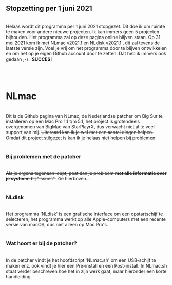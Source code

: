 <h2>Stopzetting per 1 juni 2021</h2>
<br>
Helaas wordt dit programma per 1 juni 2021 stopgezet. Dit doe ik om ruimte te maken voor andere nieuwe projecten. Ik kan immers geen 5 projecten bijhouden. Het programma zal op deze pagina online blijven staan. Op 31 mei 2021 kom ik met NLmac v2021.1 en NLdisk v2021.1 , dit zal tevens de laatste versie zijn. Voel je vrij om het programma door te blijven ontwikkelen en om het op je eigen Github account door te zetten. Dat heb ik immers ook gedaan ;-) . <b>SUCCES!</b>
<br>
<br>
<br>
<br>
<h1>NLmac</h1>
<br>
Dit is de Github pagina van NLmac, de Nederlandse patcher om Big Sur te installeren op een Mac Pro 1.1 t/m 5.1, het project is grotendeels overgenomen van BigMac van StarPlayrX, dus verwacht niet al te veel support van mij. <s>Uiteraard kan ik je wel met een aantal dingen helpen.</s> Omdat dit project stilgezet is kan ik je helaas niet helpen bij problemen.
<br>
<br>
<h3>Bij problemen met de patcher</h3>
<br>
<s>Als je ergens tegenaan loopt, post dan je probleem <b>met alle informatie over je systeem</b> bij "Issues".</s> Zie hierboven...
<br>
<br>
<h3>NLdisk</h3>
<br>
Het programma 'NLdisk' is een grafische interface om een opstartschijf te selecteren, het programma werkt op alle Apple-computers met een recente versie van macOS, dus niet alleen op Mac Pro's.
<br>
<br>
<h3>Wat hoort er bij de patcher?</h3>
<br>
In de patcher vindt je het hoofdscript 'NLmac.sh' om een USB-schijf te maken enz. ook vindt je hier een Pre-install en een Post-install.
In NLmac.sh staat verder beschreven hoe het in zijn werk gaat, maar hieronder een korte handleiding.
